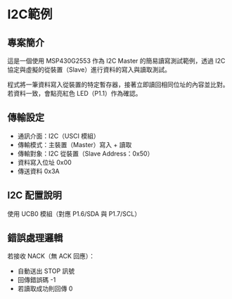 # I2C範例

## 專案簡介
這是一個使用 MSP430G2553 作為 I2C Master 的簡易讀寫測試範例，透過 I2C 協定與虛擬的從裝置（Slave）進行資料的寫入與讀取測試。

程式將一筆資料寫入從裝置的特定暫存器，接著立即讀回相同位址的內容並比對。若資料一致，會點亮紅色 LED（P1.1）作為確認。


## 傳輸設定
- 通訊介面：I2C（USCI 模組）
- 傳輸模式：主裝置（Master）寫入 + 讀取
- 傳輸對象：I2C 從裝置（Slave Address：0x50）
- 資料寫入位址	0x00
- 傳送資料	0x3A


## I2C 配置說明
使用 UCB0 模組（對應 P1.6/SDA 與 P1.7/SCL）


## 錯誤處理邏輯
若接收 NACK（無 ACK 回應）：
- 自動送出 STOP 訊號
- 回傳錯誤碼 -1
- 若讀取成功則回傳 0
